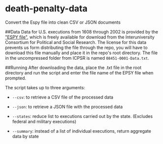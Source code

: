 death-penalty-data
==================

Convert the Espy file into clean CSV or JSON documents

##Data
Data for U.S. executions from 1608 through 2002 is provided by the ["ESPY file"](http://www.icpsr.umich.edu/icpsrweb/NACJD/studies/8451?archive=NACJD&q=espy&searchSource=revise), which is freely available for download from the Interuniversity Consortium for Political and Social Research. The license for this data prevents us form distributing the file through the repo, you will have to download this file manually and place it in the repo's root directory. The file in the uncompressed folder from ICPSR is named `08451-0001-Data.txt`.

##Running
After downloading the data, place the .txt file in the root directory and run the script and enter the file name of the EPSY file when prompted.

The script takes up to three arguments:

+ `--csv`: to retrieve a CSV file of the processed data

+ `--json`: to retrieve a JSON file with the processed data

+ `--states`: reduce list to executions carried out by the state. (Excludes federal and military executions)

+ `--summary`: instead of a list of individual executions, return aggregate data by state